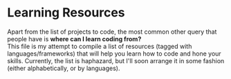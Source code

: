 # Learning Resources

Apart from the list of projects to code, the most common other query that people have is **where can I learn coding from?**  
This file is my attempt to compile a list of resources (tagged with languages/frameworks) that will help you learn how to code and hone your skills. Currently, the list is haphazard, but I'll soon arrange it in some fashion (either alphabetically, or by languages).

<!--
Template
## Resource

Description

**Link:**  
**Free/Paid:**  
**Languages/Frameworks:**  
-->
